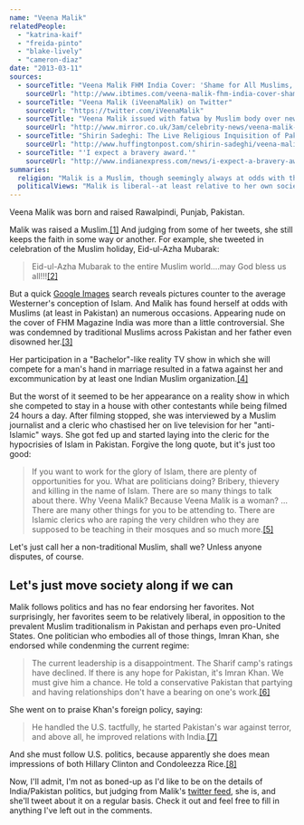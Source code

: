 ```yaml
---
name: "Veena Malik"
relatedPeople:
  - "katrina-kaif"
  - "freida-pinto"
  - "blake-lively"
  - "cameron-diaz"
date: "2013-03-11"
sources:
  - sourceTitle: "Veena Malik FHM India Cover: 'Shame for All Muslims,' Father Has 'Disowned Her.'"
    sourceUrl: "http://www.ibtimes.com/veena-malik-fhm-india-cover-shame-all-muslims-father-has-disowned-her-379308"
  - sourceTitle: "Veena Malik (iVeenaMalik) on Twitter"
    sourceUrl: "https://twitter.com/iVeenaMalik"
  - sourceTitle: "Veena Malik issued with fatwa by Muslim body over new marriage reality TV show"
    sourceUrl: "http://www.mirror.co.uk/3am/celebrity-news/veena-malik-issued-with-fatwa-by-muslim-187546"
  - sourceTitle: "Shirin Sadeghi: The Live Religious Inquisition of Pakistani Actress Veena Malik"
    sourceUrl: "http://www.huffingtonpost.com/shirin-sadeghi/veena-malik-interview_b_845636.html"
  - sourceTitle: "'I expect a bravery award.'"
    sourceUrl: "http://www.indianexpress.com/news/i-expect-a-bravery-award/678132/0"
summaries:
  religion: "Malik is a Muslim, though seemingly always at odds with the Muslims in her country."
  politicalViews: "Malik is liberal--at least relative to her own society."
---
```


Veena Malik was born and raised Rawalpindi, Punjab, Pakistan.

Malik was raised a Muslim.<a class="source-citation" href="#http%3A%2F%2Fwww.ibtimes.com%2Fveena-malik-fhm-india-cover-shame-all-muslims-father-has-disowned-her-379308" title="Veena Malik FHM India Cover: &apos;Shame for All Muslims,&apos; Father Has &apos;Disowned Her.&apos;">[1]</a> And judging from some of her tweets, she still keeps the faith in some way or another. For example, she tweeted in celebration of the Muslim holiday, Eid-ul-Azha Mubarak:

>Eid-ul-Azha Mubarak to the entire Muslim world….may God bless us all!!!<a class="source-citation" href="#https%3A%2F%2Ftwitter.com%2FiVeenaMalik" title="Veena Malik (iVeenaMalik) on Twitter">[2]</a>

But a quick [Google Images](https://www.google.com/search?hl=en&sugexp=les%3B&gs_rn=4&gs_ri=psy-ab&gs_mss=Eid-ul-Azha+Mubarak&tok=RTn5RYBdJfKhTuFMKQYvCA&pq=eid-ul-azha+mubarak&cp=4&gs_id=r7&xhr=t&q=veena+malik&bav=on.2,or.r_gc.r_pw.r_cp.r_qf.&bvm=bv.42768644,d.cGE&biw=1280&bih=568&um=1&ie=UTF-8&tbm=isch&source=og&sa=N&tab=wi&ei=JQEnUbyOKcbOiwKls4C4CQ) search reveals pictures counter to the average Westerner's conception of Islam. And Malik has found herself at odds with Muslims (at least in Pakistan) an numerous occasions. Appearing nude on the cover of FHM Magazine India was more than a little controversial. She was condemned by traditional Muslims across Pakistan and her father even disowned her.<a class="source-citation" href="#http%3A%2F%2Fwww.ibtimes.com%2Fveena-malik-fhm-india-cover-shame-all-muslims-father-has-disowned-her-379308" title="Veena Malik FHM India Cover: &apos;Shame for All Muslims,&apos; Father Has &apos;Disowned Her.&apos;">[3]</a>

Her participation in a "Bachelor"-like reality TV show in which she will compete for a man's hand in marriage resulted in a fatwa against her and excommunication by at least one Indian Muslim organization.<a class="source-citation" href="#http%3A%2F%2Fwww.mirror.co.uk%2F3am%2Fcelebrity-news%2Fveena-malik-issued-with-fatwa-by-muslim-187546" title="Veena Malik issued with fatwa by Muslim body over new marriage reality TV show">[4]</a>

But the worst of it seemed to be her appearance on a reality show in which she competed to stay in a house with other contestants while being filmed 24 hours a day. After filming stopped, she was interviewed by a Muslim journalist and a cleric who chastised her on live television for her "anti-Islamic" ways. She got fed up and started laying into the cleric for the hypocrisies of Islam in Pakistan. Forgive the long quote, but it's just too good:

>If you want to work for the glory of Islam, there are plenty of opportunities for you. What are politicians doing? Bribery, thievery and killing in the name of Islam. There are so many things to talk about there. Why Veena Malik? Because Veena Malik is a woman? …There are many other things for you to be attending to. There are Islamic clerics who are raping the very children who they are supposed to be teaching in their mosques and so much more.<a class="source-citation" href="#http%3A%2F%2Fwww.huffingtonpost.com%2Fshirin-sadeghi%2Fveena-malik-interview_b_845636.html" title="Shirin Sadeghi: The Live Religious Inquisition of Pakistani Actress Veena Malik">[5]</a>

Let's just call her a non-traditional Muslim, shall we? Unless anyone disputes, of course.


## Let's just move society along if we can

Malik follows politics and has no fear endorsing her favorites. Not surprisingly, her favorites seem to be relatively liberal, in opposition to the prevalent Muslim traditionalism in Pakistan and perhaps even pro-United States. One politician who embodies all of those things, Imran Khan, she endorsed while condenming the current regime:

>The current leadership is a disappointment. The Sharif camp's ratings have declined. If there is any hope for Pakistan, it's Imran Khan. We must give him a chance. He told a conservative Pakistan that partying and having relationships don't have a bearing on one's work.<a class="source-citation" href="#http%3A%2F%2Fwww.indianexpress.com%2Fnews%2Fi-expect-a-bravery-award%2F678132%2F0" title="&apos;I expect a bravery award.&apos;">[6]</a>

She went on to praise Khan's foreign policy, saying:

>He handled the U.S. tactfully, he started Pakistan's war against terror, and above all, he improved relations with India.<a class="source-citation" href="#http%3A%2F%2Fwww.indianexpress.com%2Fnews%2Fi-expect-a-bravery-award%2F678132%2F0" title="&apos;I expect a bravery award.&apos;">[7]</a>

And she must follow U.S. politics, because apparently she does mean impressions of both Hillary Clinton and Condoleezza Rice.<a class="source-citation" href="#http%3A%2F%2Fwww.indianexpress.com%2Fnews%2Fi-expect-a-bravery-award%2F678132%2F0" title="&apos;I expect a bravery award.&apos;">[8]</a>

Now, I'll admit, I'm not as boned-up as I'd like to be on the details of India/Pakistan politics, but judging from Malik's [twitter feed](https://twitter.com/iVeenaMalik), she is, and she'll tweet about it on a regular basis. Check it out and feel free to fill in anything I've left out in the comments.